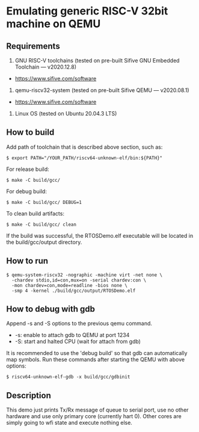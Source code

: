 # Emulating generic RISC-V 32bit machine on QEMU

## Requirements

1. GNU RISC-V toolchains (tested on pre-built Sifive GNU Embedded Toolchain — v2020.12.8)
  - https://www.sifive.com/software
1. qemu-riscv32-system  (tested on pre-built Sifive QEMU — v2020.08.1)
  - https://www.sifive.com/software
1. Linux OS (tested on Ubuntu 20.04.3 LTS)


## How to build

Add path of toolchain that is described above section, such as:

```
$ export PATH="/YOUR_PATH/riscv64-unknown-elf/bin:${PATH}"
```

For release build:

```
$ make -C build/gcc/
```

For debug build:

```
$ make -C build/gcc/ DEBUG=1
```

To clean build artifacts:

```
$ make -C build/gcc/ clean
```

If the build was successful, the RTOSDemo.elf executable will be located in the build/gcc/output directory.


## How to run

```
$ qemu-system-riscv32 -nographic -machine virt -net none \
  -chardev stdio,id=con,mux=on -serial chardev:con \
  -mon chardev=con,mode=readline -bios none \
  -smp 4 -kernel ./build/gcc/output/RTOSDemo.elf
```


## How to debug with gdb

Append -s and -S options to the previous qemu command.

- -s: enable to attach gdb to QEMU at port 1234
- -S: start and halted CPU (wait for attach from gdb)

It is recommended to use the 'debug build' so that gdb can automatically map symbols.
Run these commands after starting the QEMU with above options:

```
$ riscv64-unknown-elf-gdb -x build/gcc/gdbinit
```


## Description

This demo just prints Tx/Rx message of queue to serial port, use no
other hardware and use only primary core (currently hart 0).
Other cores are simply going to wfi state and execute nothing else.
